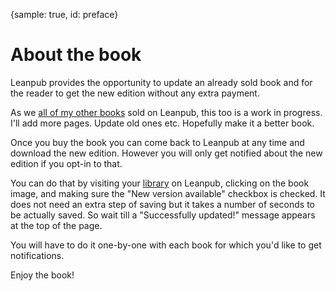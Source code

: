 {sample: true, id: preface}
# About the book

Leanpub provides the opportunity to update an already sold book and for the reader to get the new edition without any extra payment.

As we [all of my other books](https://leanpub.com/u/szabgab) sold on Leanpub, this too is a work in progress. I'll add more pages. Update old ones etc. Hopefully make it a better book.

Once you buy the book you can come back to Leanpub at any time and download the new edition. However you will only get notified about the new edition if you opt-in to that.

You can do that by visiting your [library](https://leanpub.com/user_dashboard/library) on Leanpub, clicking on the book image, and making sure the "New version available" checkbox is checked.
It does not need an extra step of saving but it takes a number of seconds to be actually saved. So wait till a "Successfully updated!" message appears at the top of the page.

You will have to do it one-by-one with each book for which you'd like to get notifications.

Enjoy the book!

